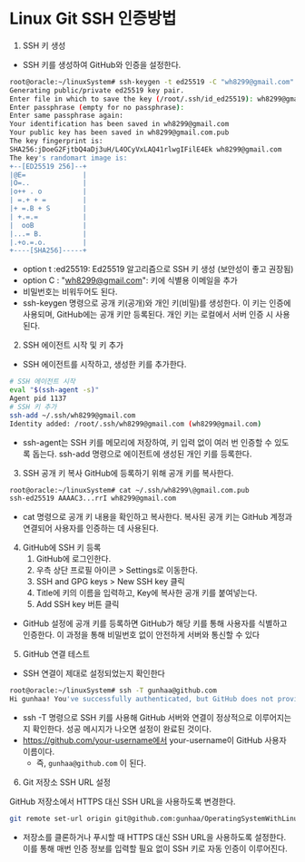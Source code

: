 # Linux Git SSH 인증방법

1. SSH 키 생성
- SSH 키를 생성하여 GitHub와 인증을 설정한다.
```bash
root@oracle:~/linuxSystem# ssh-keygen -t ed25519 -C "wh8299@gmail.com"
Generating public/private ed25519 key pair.
Enter file in which to save the key (/root/.ssh/id_ed25519): wh8299@gmail.com
Enter passphrase (empty for no passphrase):
Enter same passphrase again:
Your identification has been saved in wh8299@gmail.com
Your public key has been saved in wh8299@gmail.com.pub
The key fingerprint is:
SHA256:jDoeG2FjtbQ4aDj3uH/L4OCyVxLAQ41rlwgIFilE4Ek wh8299@gmail.com
The key's randomart image is:
+--[ED25519 256]--+
|@E=              |
|O=..             |
|o++ . o          |
| =.+ + =         |
|+ =.B + S        |
| +.=.=           |
|  ooB            |
|...= B.          |
|.+o.=.o.         |
+----[SHA256]-----+
```
- option t :ed25519: Ed25519 알고리즘으로 SSH 키 생성 (보안성이 좋고 권장됨)
- option C : "wh8299@gmail.com": 키에 식별용 이메일을 추가
- 비밀번호는 비워두어도 된다.
- ssh-keygen 명령으로 공개 키(공개)와 개인 키(비밀)를 생성한다. 이 키는 인증에 사용되며, GitHub에는 공개 키만 등록된다. 개인 키는 로컬에서 서버 인증 시 사용된다.

2.  SSH 에이전트 시작 및 키 추가

- SSH 에이전트를 시작하고, 생성한 키를 추가한다.

```bash
# SSH 에이전트 시작
eval "$(ssh-agent -s)"
Agent pid 1137
# SSH 키 추가
ssh-add ~/.ssh/wh8299@gmail.com
Identity added: /root/.ssh/wh8299@gmail.com (wh8299@gmail.com)
```

- ssh-agent는 SSH 키를 메모리에 저장하여, 키 입력 없이 여러 번 인증할 수 있도록 돕는다. ssh-add 명령으로 에이전트에 생성된 개인 키를 등록한다.

3. SSH 공개 키 복사
GitHub에 등록하기 위해 공개 키를 복사한다.
```bash
root@oracle:~/linuxSystem# cat ~/.ssh/wh8299\@gmail.com.pub
ssh-ed25519 AAAAC3...rrI wh8299@gmail.com
```

- cat 명령으로 공개 키 내용을 확인하고 복사한다. 복사된 공개 키는 GitHub 계정과 연결되어 사용자를 인증하는 데 사용된다.

4. GitHub에 SSH 키 등록
    1. GitHub에 로그인한다.
    2. 우측 상단 프로필 아이콘 > Settings로 이동한다.
    3. SSH and GPG keys > New SSH key 클릭
    4. Title에 키의 이름을 입력하고, Key에 복사한 공개 키를 붙여넣는다.
    5. Add SSH key 버튼 클릭

- GitHub 설정에 공개 키를 등록하면 GitHub가 해당 키를 통해 사용자를 식별하고 인증한다. 이 과정을 통해 비밀번호 없이 안전하게 서버와 통신할 수 있다

5. GitHub 연결 테스트

- SSH 연결이 제대로 설정되었는지 확인한다
```bash
root@oracle:~/linuxSystem# ssh -T gunhaa@github.com
Hi gunhaa! You've successfully authenticated, but GitHub does not provide shell access.
```
- ssh -T 명령으로 SSH 키를 사용해 GitHub 서버와 연결이 정상적으로 이루어지는지 확인한다. 성공 메시지가 나오면 설정이 완료된 것이다.
- https://github.com/your-username에서 your-username이 GitHub 사용자 이름이다.
    - 즉, `gunhaa@github.com` 이 된다.

6. Git 저장소 SSH URL 설정

GitHub 저장소에서 HTTPS 대신 SSH URL을 사용하도록 변경한다.

```bash
git remote set-url origin git@github.com:gunhaa/OperatingSystemWithLinux.git
```
- 저장소를 클론하거나 푸시할 때 HTTPS 대신 SSH URL을 사용하도록 설정한다. 이를 통해 매번 인증 정보를 입력할 필요 없이 SSH 키로 자동 인증이 이루어진다.